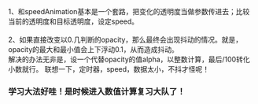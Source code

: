 1、和speedAnimation基本是一个套路，把变化的透明度当做参数传进去；比较当前的透明度和目标透明度，设定speed。<br><br>
2、如果直接改变以0.几判断的opacity，那么最终会出现抖动的情况。就是，opacity的最大和最小值会上下浮动0.1，从而造成抖动。
<br>
解决的办法无非是，设一个代替opacity的值alpha，以整数计算，最后/100转化小数就行。
联想一下，定时器，speed，数据太小，不抖才怪呢！<br>
<h3>学习大法好哇！是时候进入数值计算复习大队了！</h3>
